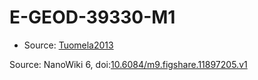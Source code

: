 <a name="material" />

# E-GEOD-39330-M1
<script type="application/ld+json">
  {
    "@context": "https://schema.org/",
    "@type": "ChemicalSubstance",
    "@id": "https://egonw.github.io/nanowiki/nanowiki426.html#material",
    "http://purl.org/dc/terms/conformsTo":
      {
        "@type": "CreativeWork",
        "@id": "https://bioschemas.org/profiles/ChemicalSubstance/0.4-RELEASE/"
      },
    "identfier": "426",
    "name": "E-GEOD-39330-M1",
    "url": "https://egonw.github.io/nanowiki/nanowiki426.html#material",
    "sameAs": "http://127.0.0.1/mediawiki/index.php/Special:URIResolver/E-2DGEOD-2D39330-2DM1"
  }
</script>


* Source: [Tuomela2013](Tuomela2013.md)


Source: NanoWiki 6, doi:[10.6084/m9.figshare.11897205.v1](https://doi.org/10.6084/m9.figshare.11897205.v1)
